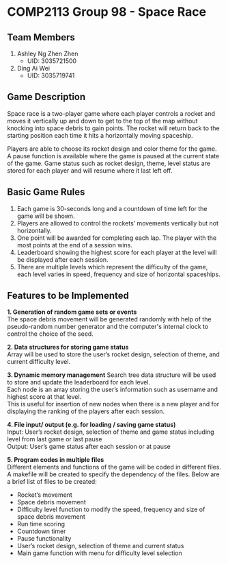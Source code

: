 # COMP2113 Group 98 - Space Race
## Team Members
1. Ashley Ng Zhen Zhen 
   - UID: 3035721500
2. Ding Ai Wei
   - UID: 3035719741
## Game Description 
Space race is a two-player game where each player controls a rocket and moves it vertically up and down to get to the top of the map without knocking into space debris to gain points. The rocket will return back to the starting position each time it hits a horizontally moving spaceship.

Players are able to choose its rocket design and color theme for the game. A pause function is available where the game is paused at the current state of the game. Game status such as rocket design, theme, level status are stored for each player and will resume where it last left off.

## Basic Game Rules 
1. Each game is 30-seconds long and a countdown of time left for the game will be shown.
2. Players are allowed to control the rockets’ movements vertically but not horizontally.
3. One point will be awarded for completing each lap. The player with the most points at the end of a session wins.
4. Leaderboard showing the highest score for each player at the level will be displayed after each session. 
5. There are multiple levels which represent the difficulty of the game, each level varies in speed, frequency and size of horizontal spaceships. 

## Features to be Implemented
**1. Generation of random game sets or events**  
The space debris movement will be generated randomly with help of the pseudo-random number generator and the computer's internal clock to control the choice of the seed. 

**2. Data structures for storing game status**  
Array will be used to store the user’s rocket design, selection of theme, and current difficulty level. 

**3. Dynamic memory management**
Search tree data structure will be used to store and update the leaderboard for each level.   
Each node is an array storing the user’s information such as username and highest score at that level.   
This is useful for insertion of new nodes when there is a new player and for displaying the ranking of the players after each session.   

**4. File input/ output (e.g. for loading / saving game status)**  
Input: User’s rocket design, selection of theme and game status including level from last game or last pause  
Output: User’s game status after each session or at pause

**5. Program codes in multiple files**  
Different elements and functions of the game will be coded in different files.   
A makefile will be created to specify the dependency of the files. 
Below are a brief list of files to be created:
   - Rocket’s movement 
   - Space debris movement 
   - Difficulty level function to modify the speed, frequency and size of space debris movement
   - Run time scoring 
   - Countdown timer 
   - Pause functionality
   - User’s rocket design, selection of theme and current status
   - Main game function with menu for difficulty level selection

